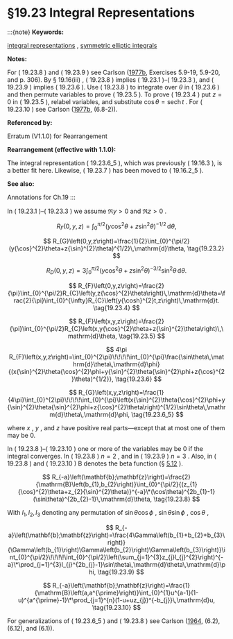 # §19.23 Integral Representations

:::{note}
**Keywords:**

[integral representations](http://dlmf.nist.gov/search/search?q=integral%20representations) , [symmetric elliptic integrals](http://dlmf.nist.gov/search/search?q=symmetric%20elliptic%20integrals)

**Notes:**

For ( 19.23.8 ) and ( 19.23.9 ) see Carlson ([1977b](./bib/C.html#bib434 "Special Functions of Applied Mathematics"), Exercises 5.9-19, 5.9-20, and p. 306). By § 19.16(iii) , ( 19.23.8 ) implies ( 19.23.1 )–( 19.23.3 ), and ( 19.23.9 ) implies ( 19.23.6 ). Use ( 19.23.8 ) to integrate over $\theta$ in ( 19.23.6 ) and then permute variables to prove ( 19.23.5 ). To prove ( 19.23.4 ) put $z=0$ in ( 19.23.5 ), relabel variables, and substitute $\cos\theta=\operatorname{sech}t$ . For ( 19.23.10 ) see Carlson ([1977b](./bib/C.html#bib434 "Special Functions of Applied Mathematics"), (6.8-2)).

**Referenced by:**

Erratum (V1.1.0) for Rearrangement

**Rearrangement (effective with 1.1.0):**

The integral representation ( 19.23.6_5 ), which was previously ( 19.16.3 ), is a better fit here. Likewise, ( 19.23.7 ) has been moved to ( 19.16.2_5 ).

**See also:**

Annotations for Ch.19
:::

In ( 19.23.1 )–( 19.23.3 ) we assume $\Re y>0$ and $\Re z>0$ .


<a id="E1"></a>
$$
R_{F}\left(0,y,z\right)=\int_{0}^{\pi/2}(y{\cos}^{2}\theta+z{\sin}^{2}\theta)^{-1/2}\,\mathrm{d}\theta, \tag{19.23.1}
$$


<a id="E2"></a>
$$
R_{G}\left(0,y,z\right)=\frac{1}{2}\int_{0}^{\pi/2}(y{\cos}^{2}\theta+z{\sin}^{2}\theta)^{1/2}\,\mathrm{d}\theta, \tag{19.23.2}
$$


<a id="E3"></a>
$$
R_{D}\left(0,y,z\right)=3\int_{0}^{\pi/2}(y{\cos}^{2}\theta+z{\sin}^{2}\theta)^{-3/2}{\sin}^{2}\theta\,\mathrm{d}\theta. \tag{19.23.3}
$$


<a id="E4"></a>
$$
R_{F}\left(0,y,z\right)=\frac{2}{\pi}\int_{0}^{\pi/2}R_{C}\left(y,z{\cos}^{2}\theta\right)\,\mathrm{d}\theta=\frac{2}{\pi}\int_{0}^{\infty}R_{C}\left(y{\cosh}^{2}t,z\right)\,\mathrm{d}t. \tag{19.23.4}
$$


<a id="E5"></a>
$$
R_{F}\left(x,y,z\right)=\frac{2}{\pi}\int_{0}^{\pi/2}R_{C}\left(x,y{\cos}^{2}\theta+z{\sin}^{2}\theta\right)\,\mathrm{d}\theta, \tag{19.23.5}
$$


<a id="E6"></a>
$$
4\pi R_{F}\left(x,y,z\right)=\int_{0}^{2\pi}\!\!\!\!\int_{0}^{\pi}\frac{\sin\theta\,\mathrm{d}\theta\,\mathrm{d}\phi}{(x{\sin}^{2}\theta{\cos}^{2}\phi+y{\sin}^{2}\theta{\sin}^{2}\phi+z{\cos}^{2}\theta)^{1/2}}, \tag{19.23.6}
$$


<a id="E6_5"></a>
$$
R_{G}\left(x,y,z\right)=\frac{1}{4\pi}\int_{0}^{2\pi}\!\!\!\!\int_{0}^{\pi}\left(x{\sin}^{2}\theta{\cos}^{2}\phi+y{\sin}^{2}\theta{\sin}^{2}\phi+z{\cos}^{2}\theta\right)^{1/2}\sin\theta\,\mathrm{d}\theta\,\mathrm{d}\phi, \tag{19.23.6_5}
$$

where $x$ , $y$ , and $z$ have positive real parts—except that at most one of them may be 0.

In ( 19.23.8 )–( 19.23.10 ) one or more of the variables may be 0 if the integral converges. In ( 19.23.8 ) $n=2$ , and in ( 19.23.9 ) $n=3$ . Also, in ( 19.23.8 ) and ( 19.23.10 ) $\mathrm{B}$ denotes the beta function (§ [5.12](./5.12.md "§5.12 Beta Function ‣ Properties ‣ Chapter 5 Gamma Function") ).


<a id="E8"></a>
$$
R_{-a}\left(\mathbf{b};\mathbf{z}\right)=\frac{2}{\mathrm{B}\left(b_{1},b_{2}\right)}\int_{0}^{\pi/2}{(z_{1}{\cos}^{2}\theta+z_{2}{\sin}^{2}\theta)}^{-a}\*(\cos\theta)^{2b_{1}-1}(\sin\theta)^{2b_{2}-1}\,\mathrm{d}\theta, \tag{19.23.8}
$$

With $l_{1},l_{2},l_{3}$ denoting any permutation of $\sin\theta\cos\phi$ , $\sin\theta\sin\phi$ , $\cos\theta$ ,


<a id="E9"></a>
$$
R_{-a}\left(\mathbf{b};\mathbf{z}\right)=\frac{4\Gamma\left(b_{1}+b_{2}+b_{3}\right)}{\Gamma\left(b_{1}\right)\Gamma\left(b_{2}\right)\Gamma\left(b_{3}\right)}\int_{0}^{\pi/2}\!\!\!\!\int_{0}^{\pi/2}\left(\sum_{j=1}^{3}z_{j}l_{j}^{2}\right)^{-a}\*\prod_{j=1}^{3}l_{j}^{2b_{j}-1}\sin\theta\,\mathrm{d}\theta\,\mathrm{d}\phi, \tag{19.23.9}
$$


<a id="E10"></a>
$$
R_{-a}\left(\mathbf{b};\mathbf{z}\right)=\frac{1}{\mathrm{B}\left(a,a^{\prime}\right)}\int_{0}^{1}u^{a-1}(1-u)^{a^{\prime}-1}\*\prod_{j=1}^{n}(1-u+uz_{j})^{-b_{j}}\,\mathrm{d}u, \tag{19.23.10}
$$

For generalizations of ( 19.23.6_5 ) and ( 19.23.8 ) see Carlson ([1964](./bib/C.html#bib427 "Normal elliptic integrals of the first and second kinds"), (6.2), (6.12), and (6.1)).
